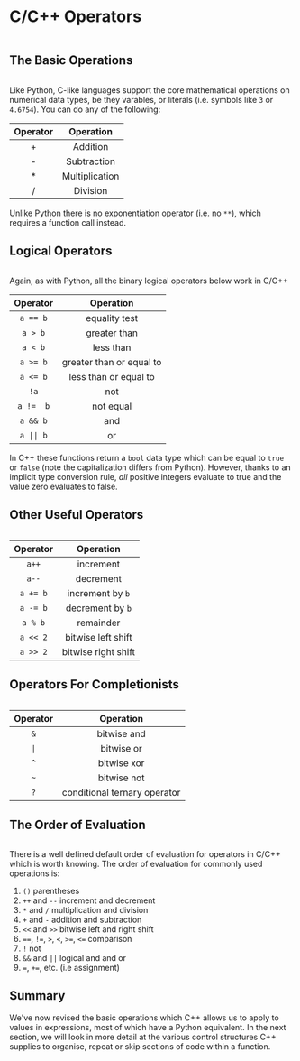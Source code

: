 # C/C++ Operators
```{index} operators
```

## The Basic Operations
```{index} operators: basic
```

Like Python, C-like languages support the core mathematical operations on numerical data types, be they varables, or literals (i.e. symbols like `3` or `4.6754`). You can do any of the following:


|Operator| Operation |
|:------:|:---------:|
|   +    |  Addition |
|   -    | Subtraction|
|   *    | Multiplication|
|   /    | Division   |

Unlike Python there is no exponentiation operator (i.e. no `**`), which requires a function call instead.

## Logical Operators
```{index} operators: logical
```

Again, as with Python, all the binary logical operators below work in C/C++

|Operator| Operation |
|:------:|:---------:|
|  `a == b`  |  equality test |
|  `a > b`   | greater than|
|  `a < b`   | less than|
|  `a >= b`  | greater than or equal to  |
|  `a <= b`  | less than or equal to  |
|  `!a`      | not |
|  `a !=  b` | not equal |
|  `a && b`  | and |
|  `a \|\| b`  | or |

In C++ these functions return a `bool` data type which can be equal to `true` or `false` (note the capitalization differs from Python). However, thanks to an implicit type conversion rule, _all_ positive integers evaluate to true and the value zero evaluates to false. 

## Other Useful Operators
```{index} operators: other
```

|Operator| Operation |
|:------:|:---------:|
| `a++`  | increment |
| `a--`  | decrement |
| `a += b`  | increment by `b`|
| `a -= b`  | decrement by `b`|
| `a % b`  | remainder |
| `a << 2`  | bitwise left shift |
| `a >> 2`  | bitwise right shift |

## Operators For Completionists
```{index} operators: advanced
```

|Operator| Operation |
|:------:|:---------:|
| `&`  | bitwise and |
| `\|`  | bitwise or |
| `^`  | bitwise xor |
| `~`  | bitwise not |
| `?`  | conditional ternary operator |

## The Order of Evaluation
```{index} evaluation order
```

There is a well defined default order of evaluation for operators in C/C++ which is worth knowing. The order of evaluation for commonly used operations is:

1. `()` parentheses
2. `++` and `--` increment and decrement
3. `*` and `/` multiplication and division
4. `+` and `-` addition and subtraction
5. `<<` and `>>` bitwise left and right shift
6. `==`, `!=`, `>`, `<`, `>=`, `<=` comparison
7. `!` not
8. `&&` and `||` logical and and or
9. `=`, `+=`, etc. (i.e assignment)

## Summary

We've now revised the basic operations which C++ allows us to apply to values in expressions, most of which have a Python equivalent. In the next section, we will look in more detail at the various control structures C++ supplies to organise, repeat or skip sections of code within a function.

